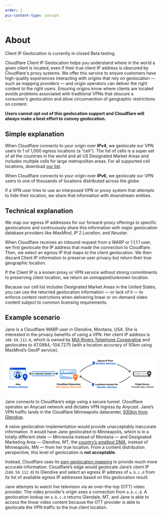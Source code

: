 ```yaml
---
order: 1
pcx-content-type: concept
---
```


# About

<Aside type="note">

Client IP Geolocation is currently in closed Beta testing.

</Aside>

Cloudflare Client IP Geolocation helps you understand where in the world a given client is located, even if their true client IP address is obscured by Cloudflare's proxy systems. We offer this service to ensure customers have high-quality experiences interacting with origins that rely on geolocation — such as mapping providers — and origin operators can deliver the right content to the right users. Ensuring origins know where clients are located avoids problems associated with traditional VPNs that obscure a consumer’s geolocation and allow circumvention of geographic restrictions on content.

**Users cannot opt out of this geolocation support and Cloudflare will always make a best effort to convey geolocation.**

## Simple explanation

When Cloudflare connects to your origin over **IPv4**, we geolocate our VPN users to 1 of 1,000 egress locations (a “cell”). The list of cells is a super set of all the countries in the world and all US Designated Market Areas and includes multiple cells for large metropolitan areas. For all supported cell locations, download [our list](https://api.cloudflare.com/local-ip-ranges.csv).

When Cloudflare connects to your origin over **IPv6**, we geolocate our VPN users to one of thousands of locations distributed across the globe.

If a VPN user tries to use an interposed VPN or proxy system that attempts to hide their location, we share that information with downstream entities.

## Technical explanation

We map our egress IP addresses for our forward-proxy offerings to specific geolocations and continuously share this information with major geolocation database providers like *MaxMind*, *IP 2 Location*, and *Neustar*. 

When Cloudflare receives an inbound request from a WARP or 1.1.1.1 user, we first geolocate the IP address that made the connection to Cloudflare. Then, we select an egress IP that maps to the client geolocation. We then discard Client IP information to preserve user privacy but return their true geographic location. 

If the Client IP is a known proxy or VPN service without strong commitments to preserving client location, we return an unmapped/unknown location.

Because our cell list includes Designated Market Areas in the United States, you can use the returned geolocation information — or lack of it — to enforce content restrictions when delivering linear or on-demand video content subject to common licensing requirements.

## Example scenario

Jane is a Cloudflare WARP user in Glendive, Montana, USA. She is interested in the privacy benefits of using a VPN. Her client IP address is `108.59.112.0`, which is owned by [Mid-Rivers Telephone Cooperative](https://bgp.he.net/AS11961) and geolocates to 47.0984,-104.7275 (with a location accuracy of 50km using MaxMind’s GeoIP service).

![Waiting room process flow](../static/client-ip-geolocation-example.png)

Jane connects to Cloudflare’s edge using a secure tunnel. Cloudflare operates an Anycast network and dictates VPN ingress by Anycast. Jane’s VPN traffic lands in the Cloudflare Minneapolis datacenter, [930km from Glendive](http://www.gcmap.com/mapui?P=GDV-MSP).

A naive geolocation implementation would provide unacceptably inaccurate information. It would have Jane geolocated to Minneapolis, which is in a totally different state — Minnesota instead of Montana — and Designated Marketing Area — Glendive, MT, the [country’s smallest DMA](https://mediatracks.com/resources/nielsen-dma-rankings-2020/), instead of Minneapolis, MN — from her true location. From a content distribution perspective, this level of geolocation is **not acceptable**.

Instead, Cloudflare uses its [own geolocation mapping](#how-it-works-detailed) to provide much more accurate information. Cloudflare’s edge would geolocate Jane’s client IP (`108.59.112.0`) to Glendive and select an egress IP address of `a.b.c.d` from its list of available egress IP addresses based on this geolocation result.

Jane attempts to watch live television via an over-the-top (OTT) video provider. The video provider’s origin sees a connection from `a.b.c.d`. A geolocation lookup on `a.b.c.d` returns Glendale, MT, and Jane is able to access the linear video content because the OTT provider is able to geolocate the VPN traffic to the true client location.